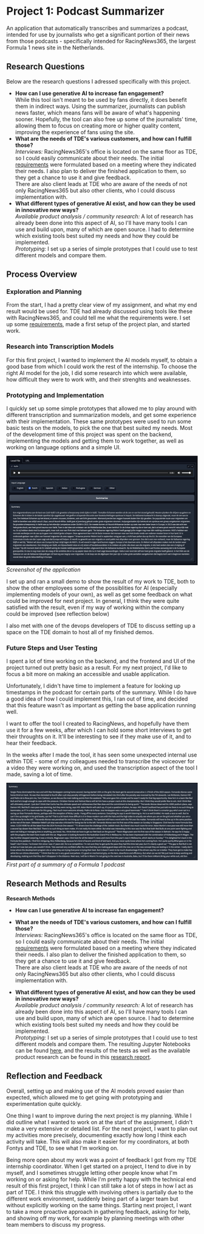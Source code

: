 # Project 1: Podcast Summarizer
An application that automatically transcribes and summarizes a podcast, intended for use by journalists who get a significant portion of their news from those podcasts - specifically intended for RacingNews365, the largest Formula 1 news site in the Netherlands.

## Research Questions
Below are the research questions I adressed specifically with this project.  
- **How can I use generative AI to increase fan engagement?**  
While this tool isn't meant to be used by fans directly, it does benefit them in indirect ways. Using the summarizer, journalists can publish news faster, which means fans will be aware of what's happening sooner. Hopefully, the tool can also free up some of the journalists' time, allowing them to focus on creating more or higher quality content, improving the experience of fans using the site.  
- **What are the needs of TDE's various customers, and how can I fulfill those?**  
_Interviews:_ RacingNews365's office is located on the same floor as TDE, so I could easily communicate about their needs. The initial [requirements](/Project_1/Requirements.md) were formulated based on a meeting where they indicated their needs. I also plan to deliver the finished application to them, so they get a chance to use it and give feedback.  
There are also client leads at TDE who are aware of the needs of not only RacingNews365 but also other clients, who I could discuss implementation with.  
- **What different types of generative AI exist, and how can they be used in innovative new ways?**  
_Available product analysis / community research:_ A lot of research has already been done into this aspect of AI, so I'll have many tools I can use and build upon, many of which are open source. I had to determine which existing tools best suited my needs and how they could be implemented.  
_Prototyping:_ I set up a series of simple prototypes that I could use to test different models and compare them.

## Process Overview

### Exploration and Planning
From the start, I had a pretty clear view of my assignment, and what my end result would be used for. TDE had already discussed using tools like these with RacingNews365, and could tell me what the requirements were. I set up some [requirements](/Project_1/Requirements.md), made a first setup of the project plan, and started work.

### Research into Transcription Models
For this first project, I wanted to implement the AI models myself, to obtain a good base from which I could work the rest of the internship. To choose the right AI model for the job, I did some research into which were available, how difficult they were to work with, and their strenghts and weaknesses.

### Prototyping and Implementation
I quickly set up some simple prototypes that allowed me to play around with different transcription and summarization models, and get some experience with their implementation. These same prototypes were used to run some basic tests on the models, to pick the one that best suited my needs. Most of the development time of this project was spent on the backend, implementing the models and getting them to work together, as well as working on language options and a simple UI.

![Application Screenshot](Images/Screenshot1.png)  
_Screenshot of the application_

I set up and ran a small demo to show the result of my work to TDE, both to show the other employees some of the possiblities for AI (especially implementing models of your own), as well as get some feedback on what could be improved for next project. In general, I think they were quite satisfied with the result, even if my way of working within the company could be improved (see reflection below)

I also met with one of the devops developers of TDE to discuss setting up a space on the TDE domain to host all of my finished demos.

### Future Steps and User Testing
I spent a lot of time working on the backend, and the frontend and UI of the project turned out pretty basic as a result. For my next project, I'd like to focus a bit more on making an accessible and usable application.

Unfortunately, I didn't have time to implement a feature for looking up timestamps in the podcast for certain parts of the summary. While I do have a good idea of how I could implement this, I ran out of time, and decided that this feature wasn't as important as getting the base application running well.

I want to offer the tool I created to RacingNews, and hopefully have them use it for a few weeks, after which I can hold some short interviews to get their throughts on it. It'll be interesting to see if they make use of it, and to hear their feedback.

In the weeks after I made the tool, it has seen some unexpected internal use within TDE - some of my colleagues needed to transcribe the voiceover for a video they were working on, and used the transcription aspect of the tool I made, saving a lot of time.

![Summary](Images/Screenshot2.png)  
_First part of a summary of a Formula 1 podcast_

## Research Methods and Results
**Research Methods**  
- **How can I use generative AI to increase fan engagement?**  

- **What are the needs of TDE's various customers, and how can I fulfill those?**  
_Interviews:_ RacingNews365's office is located on the same floor as TDE, so I could easily communicate about their needs. The initial [requirements](/Project_1/Requirements.md) were formulated based on a meeting where they indicated their needs. I also plan to deliver the finished application to them, so they get a chance to use it and give feedback.  
There are also client leads at TDE who are aware of the needs of not only RacingNews365 but also other clients, who I could discuss implementation with.  
- **What different types of generative AI exist, and how can they be used in innovative new ways?**  
_Available product analysis / community research:_ A lot of research has already been done into this aspect of AI, so I'll have many tools I can use and build upon, many of which are open source. I had to determine which existing tools best suited my needs and how they could be implemented.  
_Prototyping:_ I set up a series of simple prototypes that I could use to test different models and compare them. The resulting Jupyter Notebooks can be found [here](https://github.com/RikJansenTU/PodcastSummarizer), and the results of the tests as well as the available product research can be found in this [research report](/Project_1/AI_Model_Research.md).

## Reflection and Feedback
Overall, setting up and making use of the AI models proved easier than expected, which allowed me to get going with prototyping and experimentation quite quickly. 

One thing I want to improve during the next project is my planning. While I did outline what I wanted to work on at the start of the assignment, I didn't make a very extensive or detailed list. For the next project, I want to plan out my activities more precisely, documenting exactly how long I think each activity will take. This will also make it easier for my coordinators, at both Fontys and TDE, to see what I'm working on.

Being more open about my work was a point of feedback I got from my TDE internship coordinator. When I get started on a project, I tend to dive in by myself, and I sometimes struggle letting other people know what I'm working on or asking for help. While I'm pretty happy with the technical end result of this first project, I think I can still take a lot of steps in how I act as part of TDE.
I think this struggle with involving others is partially due to the different work environment, suddenly being part of a larger team but without explicitly working on the same things. Starting next project, I want to take a more proactive approach in gathering feedback, asking for help, and showing off my work, for example by planning meetings with other team members to discuss my progress.
